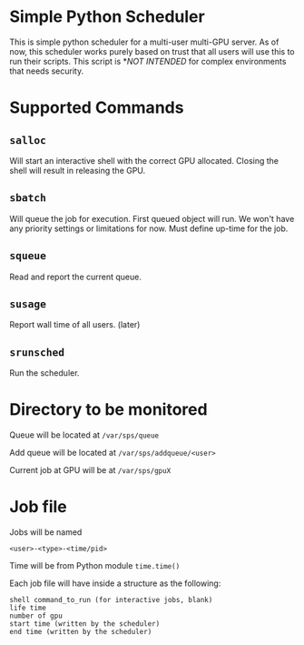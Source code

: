 # Simple Python Scheduler

This is simple python scheduler for a multi-user multi-GPU server. As of now,
this scheduler works purely based on trust that all users will use this to run
their scripts. This script is **NOT INTENDED* for complex environments that
needs security.

# Supported Commands

## `salloc`

Will start an interactive shell with the correct GPU allocated. Closing the
shell will result in releasing the GPU.

## `sbatch`

Will queue the job for execution. First queued object will run. We won't have
any priority settings or limitations for now. Must define up-time for the job.

## `squeue`

Read and report the current queue.

## `susage`

Report wall time of all users. (later)

## `srunsched`

Run the scheduler.

# Directory to be monitored

Queue will be located at `/var/sps/queue`

Add queue will be located at `/var/sps/addqueue/<user>`

Current job at GPU will be at `/var/sps/gpuX`

# Job file

Jobs will be named 

`<user>-<type>-<time/pid>`

Time will be from Python module `time.time()`


Each job file will have inside a structure as the following:

```
shell command_to_run (for interactive jobs, blank)
life time
number of gpu
start time (written by the scheduler)
end time (written by the scheduler)
```





